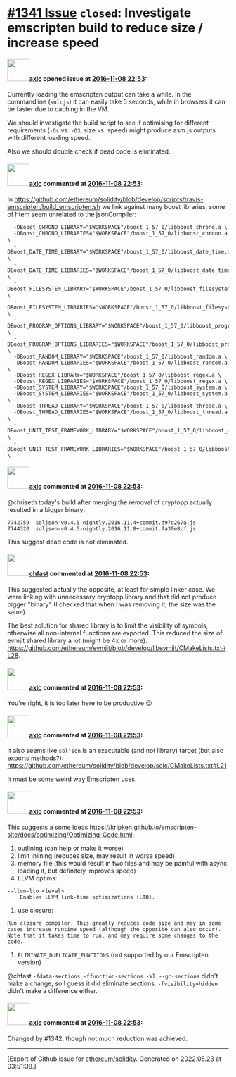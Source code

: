 # [\#1341 Issue](https://github.com/ethereum/solidity/issues/1341) `closed`: Investigate emscripten build to reduce size / increase speed

#### <img src="https://avatars.githubusercontent.com/u/20340?v=4" width="50">[axic](https://github.com/axic) opened issue at [2016-11-08 22:53](https://github.com/ethereum/solidity/issues/1341):

Currently loading the emscripten output can take a while. In the commandline (`solcjs`) it can easily take 5 seconds, while in browsers it can be faster due to caching in the VM.

We should investigate the build script to see if optimising for different requirements (`-Os` vs. `-O3`, size vs. speed) might produce asm.js outputs with different loading speed.

Also we should double check if dead code is eliminated.


#### <img src="https://avatars.githubusercontent.com/u/20340?v=4" width="50">[axic](https://github.com/axic) commented at [2016-11-08 22:53](https://github.com/ethereum/solidity/issues/1341#issuecomment-259285344):

In https://github.com/ethereum/solidity/blob/develop/scripts/travis-emscripten/build_emscripten.sh we link against many boost libraries, some of htem seem unrelated to the jsonCompiler:

```
  -DBoost_CHRONO_LIBRARY="$WORKSPACE"/boost_1_57_0/libboost_chrono.a \
  -DBoost_CHRONO_LIBRARIES="$WORKSPACE"/boost_1_57_0/libboost_chrono.a \
  -DBoost_DATE_TIME_LIBRARY="$WORKSPACE"/boost_1_57_0/libboost_date_time.a \
  -DBoost_DATE_TIME_LIBRARIES="$WORKSPACE"/boost_1_57_0/libboost_date_time.a \
  -DBoost_FILESYSTEM_LIBRARY="$WORKSPACE"/boost_1_57_0/libboost_filesystem.a \
  -DBoost_FILESYSTEM_LIBRARIES="$WORKSPACE"/boost_1_57_0/libboost_filesystem.a \
  -DBoost_PROGRAM_OPTIONS_LIBRARY="$WORKSPACE"/boost_1_57_0/libboost_program_options.a \
  -DBoost_PROGRAM_OPTIONS_LIBRARIES="$WORKSPACE"/boost_1_57_0/libboost_program_options.a \
  -DBoost_RANDOM_LIBRARY="$WORKSPACE"/boost_1_57_0/libboost_random.a \
  -DBoost_RANDOM_LIBRARIES="$WORKSPACE"/boost_1_57_0/libboost_random.a \
  -DBoost_REGEX_LIBRARY="$WORKSPACE"/boost_1_57_0/libboost_regex.a \
  -DBoost_REGEX_LIBRARIES="$WORKSPACE"/boost_1_57_0/libboost_regex.a \
  -DBoost_SYSTEM_LIBRARY="$WORKSPACE"/boost_1_57_0/libboost_system.a \
  -DBoost_SYSTEM_LIBRARIES="$WORKSPACE"/boost_1_57_0/libboost_system.a \
  -DBoost_THREAD_LIBRARY="$WORKSPACE"/boost_1_57_0/libboost_thread.a \
  -DBoost_THREAD_LIBRARIES="$WORKSPACE"/boost_1_57_0/libboost_thread.a \
  -DBoost_UNIT_TEST_FRAMEWORK_LIBRARY="$WORKSPACE"/boost_1_57_0/libboost_unit_test_framework.a \
  -DBoost_UNIT_TEST_FRAMEWORK_LIBRARIES="$WORKSPACE"/boost_1_57_0/libboost_unit_test_framework.a \
```

#### <img src="https://avatars.githubusercontent.com/u/20340?v=4" width="50">[axic](https://github.com/axic) commented at [2016-11-08 22:53](https://github.com/ethereum/solidity/issues/1341#issuecomment-259285946):

@chriseth today's build after merging the removal of cryptopp actually resulted in a bigger binary:

```
7742759  soljson-v0.4.5-nightly.2016.11.4+commit.d97d267a.js
7744320  soljson-v0.4.5-nightly.2016.11.8+commit.7a30e8cf.js
```

This suggest dead code is not eliminated.

#### <img src="https://avatars.githubusercontent.com/u/573380?u=6cd4b0f473d862749cbed137d0bb32b726ae071f&v=4" width="50">[chfast](https://github.com/chfast) commented at [2016-11-08 22:53](https://github.com/ethereum/solidity/issues/1341#issuecomment-259290223):

This suggested actually the opposite, at least for simple linker case. We were linking with unnecessary cryptopp library and that did not produce bigger "binary" (I checked that when I was removing it, the size was the same).

The best solution for shared library is to limit the visibility of symbols, otherwise all non-internal functions are exported. This reduced the size of evmjit shared library a lot (might be 4x or more). https://github.com/ethereum/evmjit/blob/develop/libevmjit/CMakeLists.txt#L28.

#### <img src="https://avatars.githubusercontent.com/u/20340?v=4" width="50">[axic](https://github.com/axic) commented at [2016-11-08 22:53](https://github.com/ethereum/solidity/issues/1341#issuecomment-259292589):

You're right, it is too later here to be productive 😉

#### <img src="https://avatars.githubusercontent.com/u/20340?v=4" width="50">[axic](https://github.com/axic) commented at [2016-11-08 22:53](https://github.com/ethereum/solidity/issues/1341#issuecomment-259293449):

It also seems like `soljson` is an executable (and not library) target (but also exports methods?): https://github.com/ethereum/solidity/blob/develop/solc/CMakeLists.txt#L21

It must be some weird way Emscripten uses.

#### <img src="https://avatars.githubusercontent.com/u/20340?v=4" width="50">[axic](https://github.com/axic) commented at [2016-11-08 22:53](https://github.com/ethereum/solidity/issues/1341#issuecomment-259297610):

This suggests a some ideas https://kripken.github.io/emscripten-site/docs/optimizing/Optimizing-Code.html:
1. outlining (can help or make it worse)
2. limit inlining (reduces size, may result in worse speed)
3. memory file (this would result in two files and may be painful with async loading it, but definitely improves speed)
4. LLVM optims:

```
--llvm-lto <level>
    Enables LLVM link-time optimizations (LTO).
```
1. use closure:

```
Run closure compiler. This greatly reduces code size and may in some cases increase runtime speed (although the opposite can also occur). Note that it takes time to run, and may require some changes to the code.
```
1. `ELIMINATE_DUPLICATE_FUNCTIONS` (not supported by our Emscripten version)

@chfast `-fdata-sections -ffunction-sections -Wl,--gc-sections` didn't make a change, so I guess it did eliminate sections. `-fvisibility=hidden` didn't make a difference either.

#### <img src="https://avatars.githubusercontent.com/u/20340?v=4" width="50">[axic](https://github.com/axic) commented at [2016-11-08 22:53](https://github.com/ethereum/solidity/issues/1341#issuecomment-276916996):

Changed by #1342, though not much reduction was achieved.


-------------------------------------------------------------------------------



[Export of Github issue for [ethereum/solidity](https://github.com/ethereum/solidity). Generated on 2022.05.23 at 03:51:38.]
